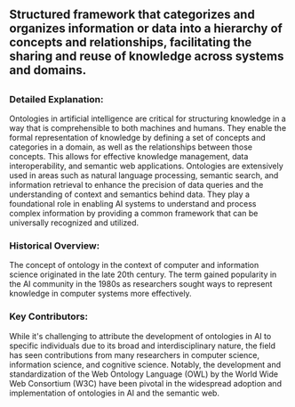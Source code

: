 ## Structured framework that categorizes and organizes information or data into a hierarchy of concepts and relationships, facilitating the sharing and reuse of knowledge across systems and domains.
##

### Detailed Explanation:

Ontologies in artificial intelligence are critical for structuring knowledge in a way that is comprehensible to both machines and humans. They enable the formal representation of knowledge by defining a set of concepts and categories in a domain, as well as the relationships between those concepts. This allows for effective knowledge management, data interoperability, and semantic web applications. Ontologies are extensively used in areas such as natural language processing, semantic search, and information retrieval to enhance the precision of data queries and the understanding of context and semantics behind data. They play a foundational role in enabling AI systems to understand and process complex information by providing a common framework that can be universally recognized and utilized.

### Historical Overview:

The concept of ontology in the context of computer and information science originated in the late 20th century. The term gained popularity in the AI community in the 1980s as researchers sought ways to represent knowledge in computer systems more effectively.

### Key Contributors:

While it's challenging to attribute the development of ontologies in AI to specific individuals due to its broad and interdisciplinary nature, the field has seen contributions from many researchers in computer science, information science, and cognitive science. Notably, the development and standardization of the Web Ontology Language (OWL) by the World Wide Web Consortium (W3C) have been pivotal in the widespread adoption and implementation of ontologies in AI and the semantic web.